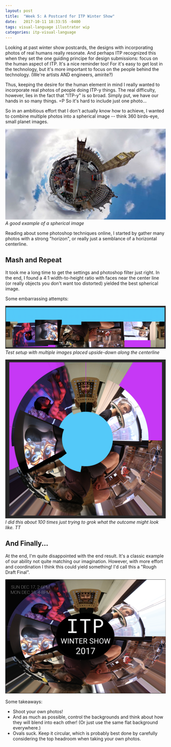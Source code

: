 ```yaml
---
layout: post
title:  "Week 5: A Postcard for ITP Winter Show"
date:   2017-10-11 18:33:55 -0400
tags: visual-language illustrator wip
categories: itp-visual-language
---
```


Looking at past winter show postcards, the designs with incorporating photos  of real humans really resonate. And perhaps ITP recognized this when they set the one guiding principe for design submissions: focus on the human aspect of ITP. It's a nice reminder too! For it's easy to get lost in the technology, but it's more important to focus on the people behind the technology. (We're artists AND engineers, amirite?)

Thus, keeping the desire for the human element in mind I really wanted to incorporate real photos of people doing ITP-y things. The real difficulty, however, lies in the fact that "ITP-y" is so broad. Simply put, we have our hands in so many things. =P So it's hard to include just one photo...

So in an ambitious effort that I don't actually know how to achieve, I wanted to combine multiple photos into a spherical image -- think 360 birds-eye, small planet images.

![Spherical Image](/assets/img/visual-language/postcard/360-image.jpg)
*A good example of a spherical image*

Reading about some photoshop techniques online, I started by gather many photos with a strong "horizon", or really just a semblance of a horizontal centerline.

## Mash and Repeat

It took me a long time to get the settings and photoshop filter just right. In the end, I found a 4:1 width-to-height ratio with faces near the center line (or really objects you don't want too distorted) yielded the best spherical image.

Some embarrassing attempts:

![Setup](/assets/img/visual-language/postcard/setup100.png)
*Test setup with multiple images placed upside-down along the centerline*

![SURPRISE!](/assets/img/visual-language/postcard/grok100.png)
*I did this about 100 times just trying to grok what the outcome might look like. TT*

## And Finally...

At the end, I'm quite disappointed with the end result. It's a classic example of our ability not quite matching our imagination. However, with more effort and coordination I think this could yield something! I'd call this a "Rough Draft Final".

![ITP Winter Show 2017](/assets/img/visual-language/postcard/postcard-final.png)

Some takeaways:
- Shoot your own photos!
- And as much as possible, control the backgrounds and think about how they will blend into each other! (Or just use the same flat background everywhere.)
- Ovals suck. Keep it circular, which is probably best done by carefully considering the top headroom when taking your own photos.
